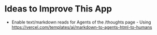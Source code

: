 # Ideas to Improve This App

- Enable text/markdown reads for Agents of the /thoughts page - Using https://vercel.com/templates/ai/markdown-to-agents-html-to-humans